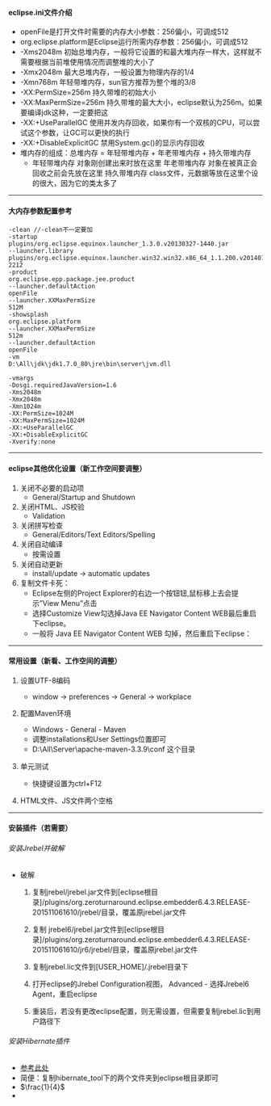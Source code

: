 
#### eclipse.ini文件介绍

- openFile是打开文件时需要的内存大小参数：256偏小，可调成512
- org.eclipse.platform是Eclipse运行所需内存参数：256偏小，可调成512
- -Xms2048m 初始总堆内存，一般将它设置的和最大堆内存一样大，这样就不需要根据当前堆使用情况而调整堆的大小了
- -Xmx2048m 最大总堆内存，一般设置为物理内存的1/4
- -Xmn768m  年轻带堆内存，sun官方推荐为整个堆的3/8
- -XX:PermSize=256m   持久带堆的初始大小
- -XX:MaxPermSize=256m 持久带堆的最大大小，eclipse默认为256m。如果要编译jdk这种，一定要把这
- -XX:+UseParallelGC 使用并发内存回收，如果你有一个双核的CPU，可以尝试这个参数，让GC可以更快的执行
- -XX:+DisableExplicitGC 禁用System.gc()的显示内存回收
- 堆内存的组成：总堆内存 = 年轻带堆内存 + 年老带堆内存 + 持久带堆内存
    - 年轻带堆内存	对象刚创建出来时放在这里
    	 年老带堆内存	对象在被真正会回收之前会先放在这里
    	 持久带堆内存	class文件，元数据等放在这里个设的很大，因为它的类太多了 
---

#### 大内存参数配置参考


```
-clean //-clean不一定要加
-startup
plugins/org.eclipse.equinox.launcher_1.3.0.v20130327-1440.jar
--launcher.library
plugins/org.eclipse.equinox.launcher.win32.win32.x86_64_1.1.200.v20140116-2212
-product
org.eclipse.epp.package.jee.product
--launcher.defaultAction
openFile
--launcher.XXMaxPermSize
512M
-showsplash
org.eclipse.platform
--launcher.XXMaxPermSize
512m
--launcher.defaultAction
openFile
-vm
D:\All\jdk\jdk1.7.0_80\jre\bin\server\jvm.dll

-vmargs
-Dosgi.requiredJavaVersion=1.6
-Xms2048m
-Xmx2048m
-Xmn1024m
-XX:PermSize=1024M
-XX:MaxPermSize=1024M
-XX:+UseParallelGC
-XX:+DisableExplicitGC
-Xverify:none
```
---

#### eclipse其他优化设置（新工作空间要调整）


1. 关闭不必要的启动项
    - General/Startup and Shutdown
2. 关闭HTML、JS校验
    - Validation
3. 关闭拼写检查
    - General/Editors/Text Editors/Spelling
4. 关闭自动编译
    - 按需设置
5. 关闭自动更新
    - install/update -> automatic updates
6. 复制文件卡死：
    - Eclipse左侧的Project Explorer的右边一个按钮钮,鼠标移上去会提示”View Menu”点击
    - 选择Customize View勾选掉Java EE Navigator Content WEB最后重启下eclipse。
	- 一般将 Java EE Navigator Content WEB 勾掉，然后重启下eclipse：

---

#### 常用设置（新看、工作空间的调整）


1. 设置UTF-8编码
    - window -> preferences -> General -> workplace

2. 配置Maven环境
	- Windows - General - Maven
	- 调整installations和User Settings位置即可
	- D:\All\Server\apache-maven-3.3.9\conf 这个目录
4. 单元测试
    - 快捷键设置为ctrl+F12

5. HTML文件、JS文件两个空格

---


#### 安装插件（若需要）

###### 安装Jrebel并破解


- 破解
	
    1. 复制jrebel/jrebel.jar文件到[eclipse根目录]/plugins/org.zeroturnaround.eclipse.embedder6.4.3.RELEASE-201511061610/jrebel/目录，覆盖原jrebel.jar文件
    
    2. 复制 jrebel6/jrebel.jar文件到[eclipse根目录]/plugins/org.zeroturnaround.eclipse.embedder6.4.3.RELEASE-201511061610/jr6/jrebel/目录，覆盖原jrebel.jar文件
	
    3. 复制jrebel.lic文件到[USER_HOME]/.jrebel目录下
	
    4. 打开eclipse的Jrebel Configuration视图， Advanced - 选择Jrebel6 Agent，重启eclipse
		
	5. 重装后，若没有更改eclipse配置，则无需设置，但需要复制jrebel.lic到用户路径下

###### 安装Hibernate插件

- [参考此处](https://jingyan.baidu.com/article/295430f1d7ac830c7f00507d.html)
- 简便：复制hibernate_tool下的两个文件夹到eclipse根目录即可
- $\frac{1}{4}$
- 